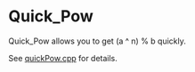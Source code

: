 # Quick_Pow

Quick_Pow allows you to get (a ^ n) % b quickly.

See [quickPow.cpp](quickPow.cpp) for details.
